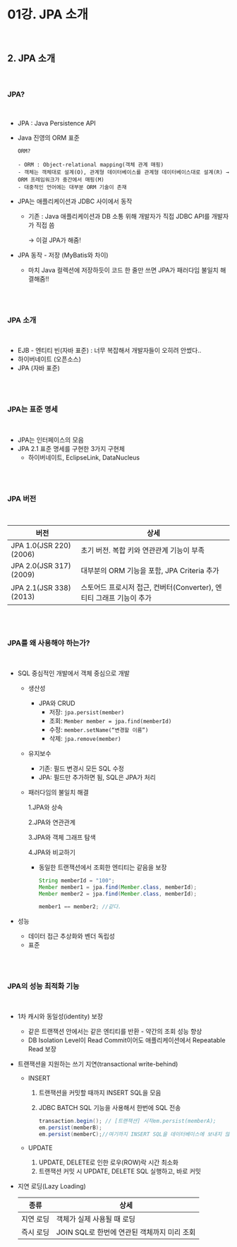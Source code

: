 
# **01강. JPA 소개**

<br>

## **2. JPA 소개**

<br>

### **JPA?**

<br>

- JPA : Java Persistence API
- Java 진영의 ORM 표준
    
    ```
    ORM?
    
    - ORM : Object-relational mapping(객체 관계 매핑)
    - 객체는 객체대로 설계(O), 관계형 데이터베이스를 관계형 데이터베이스대로 설계(R) → ORM 프레임워크가 중간에서 매핑(M)
    - 대중적인 언어에는 대부분 ORM 기술이 존재
    ```
    
- JPA는 애플리케이션과 JDBC 사이에서 동작
    - 기존 : Java 애플리케이션과 DB 소통 위해 개발자가 직접 JDBC API를 개발자가 직접 씀
        
        → 이걸 JPA가 해줌!
        
- JPA 동작 - 저장 (MyBatis와 차이)
    - 마치 Java 컬렉션에 저장하듯이 코드 한 줄만 쓰면 JPA가 패러다임 불일치 해결해줌!!

<br>
<br>

### **JPA 소개**

<br>

- EJB - 엔티티 빈(자바 표준) : 너무 복잡해서 개발자들이 오히려 안썼다..
- 하이버네이트 (오픈소스)
- JPA (자바 표준)

<br>
<br>

### **JPA는 표준 명세**

<br>

- JPA는 인터페이스의 모음
- JPA 2.1 표준 명세를 구현한 3가지 구현체
    - 하이버네이트, EclipseLink, DataNucleus

<br>
<br>

### **JPA 버전**

<br>

| 버전 | 상세 |
| --- | --- |
| JPA 1.0(JSR 220) (2006) | 초기 버전. 복합 키와 연관관계 기능이 부족 |
| JPA 2.0(JSR 317) (2009) | 대부분의 ORM 기능을 포함, JPA Criteria 추가 |
| JPA 2.1(JSR 338) (2013) | 스토어드 프로시저 접근, 컨버터(Converter), 엔티티 그래프 기능이 추가 |

<br>
<br>

### **JPA를 왜 사용해야 하는가?**

<br>

- SQL 중심적인 개발에서 객체 중심으로 개발
    - 생산성
        - JPA와 CRUD
            - 저장: `jpa.persist(member)`
            - 조회: `Member member = jpa.find(memberId)`
            - 수정: `member.setName(“변경할 이름”)`
            - 삭제: `jpa.remove(member)`
    - 유지보수
        - 기존: 필드 변경시 모든 SQL 수정
        - JPA: 필드만 추가하면 됨, SQL은 JPA가 처리
    - 패러다임의 불일치 해결
        
        1.JPA와 상속
        
        2.JPA와 연관관계
        
        3.JPA와 객체 그래프 탐색
        
        4.JPA와 비교하기
        
        - 동일한 트랜잭션에서 조회한 엔티티는 같음을 보장
            
            ```java
            String memberId = "100";
            Member member1 = jpa.find(Member.class, memberId);
            Member member2 = jpa.find(Member.class, memberId);
            
            member1 == member2; //같다.
            ```
            
- 성능
    - 데이터 접근 추상화와 벤더 독립성
    - 표준

<br>
<br>

### **JPA의 성능 최적화 기능**

<br>

- 1차 캐시와 동일성(identity) 보장
    - 같은 트랜잭션 안에서는 같은 엔티티를 반환 - 약간의 조회 성능 향상
    - DB Isolation Level이 Read Commit이어도 애플리케이션에서 Repeatable Read 보장
- 트랜잭션을 지원하는 쓰기 지연(transactional write-behind)
    - INSERT
        1. 트랜잭션을 커밋할 때까지 INSERT SQL을 모음
        2. JDBC BATCH SQL 기능을 사용해서 한번에 SQL 전송
            
            ```java
            transaction.begin(); // [트랜잭션] 시작em.persist(memberA);
            em.persist(memberB);
            em.persist(memberC);//여기까지 INSERT SQL을 데이터베이스에 보내지 않는다.//커밋하는 순간 데이터베이스에 INSERT SQL을 모아서 보낸다.transaction.commit(); // [트랜잭션] 커밋
            ```
            
    - UPDATE
        1. UPDATE, DELETE로 인한 로우(ROW)락 시간 최소화
        2. 트랜잭션 커밋 시 UPDATE, DELETE SQL 실행하고, 바로 커밋
- 지연 로딩(Lazy Loading)
    
    | 종류 | 상세 |
    | --- | --- |
    | 지연 로딩 | 객체가 실제 사용될 때 로딩 |
    | 즉시 로딩 | JOIN SQL로 한번에 연관된 객체까지 미리 조회 |